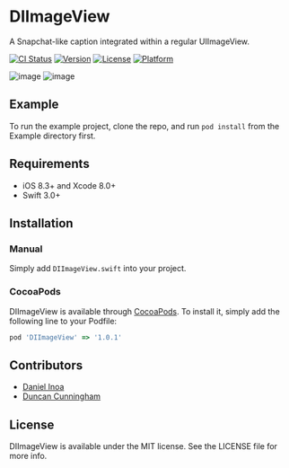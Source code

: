 DIImageView
===========

A Snapchat-like caption integrated within a regular UIImageView.

[![CI Status](http://img.shields.io/travis/danielinoa/DIImageView.svg?style=flat)](https://travis-ci.org/danielinoa/DIImageView)
[![Version](https://img.shields.io/cocoapods/v/DIImageView.svg?style=flat)](http://cocoapods.org/pods/DIImageView)
[![License](https://img.shields.io/cocoapods/l/DIImageView.svg?style=flat)](http://cocoapods.org/pods/DIImageView)
[![Platform](https://img.shields.io/cocoapods/p/DIImageView.svg?style=flat)](http://cocoapods.org/pods/DIImageView)

![image](https://github.com/danielinoa/DIImageView/blob/master/Screenshots/ss1.png)
![image](https://github.com/danielinoa/DIImageView/blob/master/Screenshots/ss2.png)

## Example

To run the example project, clone the repo, and run `pod install` from the Example directory first.

## Requirements

* iOS 8.3+ and Xcode 8.0+
* Swift 3.0+

## Installation

### Manual

Simply add `DIImageView.swift` into your project.

### CocoaPods

DIImageView is available through [CocoaPods](http://cocoapods.org). To install
it, simply add the following line to your Podfile:

```ruby
pod 'DIImageView' => '1.0.1'
```

## Contributors

* [Daniel Inoa](https://www.danielinoa.com)
* [Duncan Cunningham](https://github.com/sirnacnud) 

## License

DIImageView is available under the MIT license. See the LICENSE file for more info.
